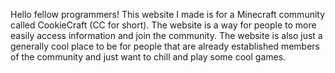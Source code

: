 Hello fellow programmers!
This website I made is for a Minecraft community called CookieCraft (CC for short). The website is a way for people to more easily access information and join the community.
The website is also just a generally cool place to be for people that are already established members of the community and just want to chill and play some cool games.

